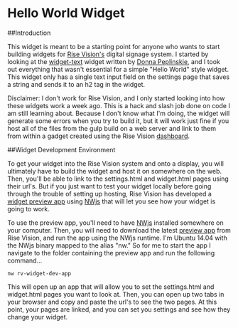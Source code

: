 # Hello World Widget

##Introduction

This widget is meant to be a starting point for anyone who wants to start building widgets for [Rise Vision's](http://www.risevision.com) digital signage system. I started by looking at the [widget-text](https://github.com/Rise-Vision/widget-text) widget written by [Donna Peplinskie](https://github.com/donnapep), and I took out everything that wasn't essential for a simple "Hello World" style widget. This widget only has a single text input field on the settings page that saves a string and sends it to an h2 tag in the widget. 

Disclaimer: I don't work for Rise Vision, and I only started looking into how these widgets work a week ago. This is a hack and slash job done on code I am still learning about. Because I don't know what I'm doing, the widget will generate some errors when you try to build it, but it will work just fine if you host all of the files from the gulp build on a web server and link to them from within a gadget created using the Rise Vision [dashboard](http://rva.risevision.com/).

##Widget Development Environment 

To get your widget into the Rise Vision system and onto a display, you will ultimately have to build the widget and host it on somewhere on the web. Then, you'll be able to link to the settings.html and widget.html pages using their url's. But if you just want to test your widget locally before going through the trouble of setting up hosting, Rise Vision has developed a [widget preview app](http://192.254.220.36/~rvi/widget-preview/) using [NWjs](http://nwjs.io/) that will let you see how your widget is going to work.

To use the preview app, you'll need to have [NWjs](http://dl.nwjs.io/v0.12.1/) installed somewhere on your computer. Then, you will need to download the latest [preview app](http://192.254.220.36/~rvi/widget-preview/) from Rise Vision, and run the app using the NWjs runtime. I'm Ubuntu 14.04 with the NWjs binary mapped to the alias "nw." So for me to start the app I navigate to the folder containing the preview app and run the following command...

```
nw rv-widget-dev-app
```

This will open up an app that will allow you to set the settings.html and widget.html pages you want to look at. Then, you can open up two tabs in your browser and copy and paste the url's to see the two pages. At this point, your pages are linked, and you can set you settings and see how they change your widget.
